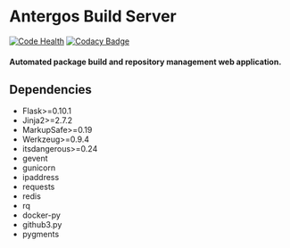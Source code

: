 # Antergos Build Server
[![Code Health](https://landscape.io/github/Antergos/auta/master/landscape.svg?style=flat-square)](https://landscape.io/github/Antergos/auta/master)  [![Codacy Badge](https://www.codacy.com/project/badge/506377f2a0374e809201fb43639a1ac4)](https://www.codacy.com/app/dustin/auta)
#### Automated package build and repository management web application.

## Dependencies
* Flask>=0.10.1
* Jinja2>=2.7.2
* MarkupSafe>=0.19
* Werkzeug>=0.9.4
* itsdangerous>=0.24
* gevent
* gunicorn
* ipaddress
* requests
* redis
* rq
* docker-py
* github3.py
* pygments